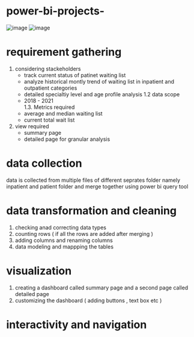 # power-bi-projects-
![image](https://github.com/SahilRao007/power-bi-projects-/assets/110445692/0f1ec67e-f36a-452f-82b2-44e46f4dea6c)
![image](https://github.com/SahilRao007/power-bi-projects-/assets/110445692/2021edee-fd72-4e5b-8e99-a187e54d1184)
# requirement gathering 
1. considering stackeholders
   * track current status of patinet waiting list
   * analyze historical montly trend of waiting list in inpatient and outpatient categories
   * detailed specialtiy level and age profile analysis
1.2 data scope
   * 2018 - 2021 <br/>
1.3. Metrics required
   * average and median waiting list
   * current total wait list
2. view required
   * summary page
   * detailed page for granular analysis
# data collection 
data is collected from multiple files of different seprates folder namely inpatient and patient folder and merge together using power bi query tool 
# data transformation and cleaning 
1. checking anad correcting data types
2. counting rows ( if all the rows are added after merging )
3. adding columns and renaming columns
4. data modeling and mappping the tables
# visualization 
1. creating a dashboard called summary page and a second page called detailed page
2. customizing the dashboard ( adding buttons , text box etc )
# interactivity and navigation 

